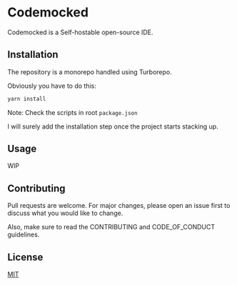 # Codemocked

Codemocked is a Self-hostable open-source IDE.

## Installation

The repository is a monorepo handled using Turborepo.

Obviously you have to do this:

```bash
yarn install
```

Note: Check the scripts in root `package.json`

I will surely add the installation step once the project starts stacking up.

## Usage

WIP

## Contributing
Pull requests are welcome. For major changes, please open an issue first to discuss what you would like to change.

Also, make sure to read the CONTRIBUTING and CODE_OF_CONDUCT guidelines.

## License
[MIT](/LICENSE)